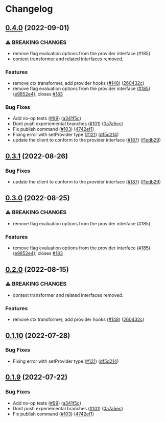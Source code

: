 # Changelog

## [0.4.0](https://github.com/thomaspoignant/open-feature-node-sdk/compare/nodejs-sdk-v0.3.1...nodejs-sdk-v0.4.0) (2022-09-01)


### ⚠ BREAKING CHANGES

* remove flag evaluation options from the provider interface (#185)
* context transformer and related interfaces removed.

### Features

* remove ctx transformer, add provider hooks ([#148](https://github.com/thomaspoignant/open-feature-node-sdk/issues/148)) ([260432c](https://github.com/thomaspoignant/open-feature-node-sdk/commit/260432c4f92f16f83635dfafff30ad9bc1697a47))
* remove flag evaluation options from the provider interface ([#185](https://github.com/thomaspoignant/open-feature-node-sdk/issues/185)) ([e9852e4](https://github.com/thomaspoignant/open-feature-node-sdk/commit/e9852e4f52fd598cebb9d74f3c22abdb832ebac9)), closes [#183](https://github.com/thomaspoignant/open-feature-node-sdk/issues/183)


### Bug Fixes

* Add no-op tests ([#99](https://github.com/thomaspoignant/open-feature-node-sdk/issues/99)) ([a341f5c](https://github.com/thomaspoignant/open-feature-node-sdk/commit/a341f5c776035ca24b1323b4a37f5f166cdc55d7))
* Dont push experiemental branches ([#101](https://github.com/thomaspoignant/open-feature-node-sdk/issues/101)) ([0a7a5ec](https://github.com/thomaspoignant/open-feature-node-sdk/commit/0a7a5ec562d5dcfdb044ebcc25fd1fed703b68f4))
* Fix publish command ([#103](https://github.com/thomaspoignant/open-feature-node-sdk/issues/103)) ([4742ef1](https://github.com/thomaspoignant/open-feature-node-sdk/commit/4742ef14cc0ea07e3569eee56899937452a55a9c))
* Fixing error with setProvider type ([#121](https://github.com/thomaspoignant/open-feature-node-sdk/issues/121)) ([df5d214](https://github.com/thomaspoignant/open-feature-node-sdk/commit/df5d2149ef15a1e9b58b9a3280c01bd77a2b3dd8))
* update the client to conform to the provider interface ([#187](https://github.com/thomaspoignant/open-feature-node-sdk/issues/187)) ([f1edb29](https://github.com/thomaspoignant/open-feature-node-sdk/commit/f1edb296346e9feb2bd86fed71bbe24e725e0531))

## [0.3.1](https://github.com/open-feature/node-sdk/compare/nodejs-sdk-v0.3.0...nodejs-sdk-v0.3.1) (2022-08-26)


### Bug Fixes

* update the client to conform to the provider interface ([#187](https://github.com/open-feature/node-sdk/issues/187)) ([f1edb29](https://github.com/open-feature/node-sdk/commit/f1edb296346e9feb2bd86fed71bbe24e725e0531))

## [0.3.0](https://github.com/open-feature/node-sdk/compare/nodejs-sdk-v0.2.0...nodejs-sdk-v0.3.0) (2022-08-25)


### ⚠ BREAKING CHANGES

* remove flag evaluation options from the provider interface (#185)

### Features

* remove flag evaluation options from the provider interface ([#185](https://github.com/open-feature/node-sdk/issues/185)) ([e9852e4](https://github.com/open-feature/node-sdk/commit/e9852e4f52fd598cebb9d74f3c22abdb832ebac9)), closes [#183](https://github.com/open-feature/node-sdk/issues/183)

## [0.2.0](https://github.com/open-feature/node-sdk/compare/nodejs-sdk-v0.1.10...nodejs-sdk-v0.2.0) (2022-08-15)


### ⚠ BREAKING CHANGES

* context transformer and related interfaces removed.

### Features

* remove ctx transformer, add provider hooks ([#148](https://github.com/open-feature/node-sdk/issues/148)) ([260432c](https://github.com/open-feature/node-sdk/commit/260432c4f92f16f83635dfafff30ad9bc1697a47))

## [0.1.10](https://github.com/open-feature/node-sdk/compare/nodejs-sdk-v0.1.9...nodejs-sdk-v0.1.10) (2022-07-28)


### Bug Fixes

* Fixing error with setProvider type ([#121](https://github.com/open-feature/node-sdk/issues/121)) ([df5d214](https://github.com/open-feature/node-sdk/commit/df5d2149ef15a1e9b58b9a3280c01bd77a2b3dd8))

## [0.1.9](https://github.com/open-feature/node-sdk/compare/nodejs-sdk-v0.1.8...nodejs-sdk-v0.1.9) (2022-07-22)


### Bug Fixes

* Add no-op tests ([#99](https://github.com/open-feature/node-sdk/issues/99)) ([a341f5c](https://github.com/open-feature/node-sdk/commit/a341f5c776035ca24b1323b4a37f5f166cdc55d7))
* Dont push experiemental branches ([#101](https://github.com/open-feature/node-sdk/issues/101)) ([0a7a5ec](https://github.com/open-feature/node-sdk/commit/0a7a5ec562d5dcfdb044ebcc25fd1fed703b68f4))
* Fix publish command ([#103](https://github.com/open-feature/node-sdk/issues/103)) ([4742ef1](https://github.com/open-feature/node-sdk/commit/4742ef14cc0ea07e3569eee56899937452a55a9c))
